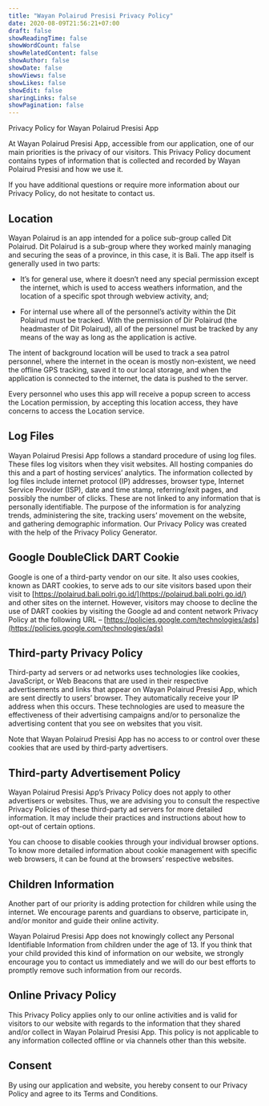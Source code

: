 ```yaml
---
title: "Wayan Polairud Presisi Privacy Policy"
date: 2020-08-09T21:56:21+07:00
draft: false
showReadingTime: false
showWordCount: false
showRelatedContent: false
showAuthor: false
showDate: false
showViews: false
showLikes: false
showEdit: false
sharingLinks: false
showPagination: false
---
```


Privacy Policy for Wayan Polairud Presisi App

At Wayan Polairud Presisi App, accessible from our application, one of our main priorities is the privacy of our visitors. This Privacy Policy document contains types of information that is collected and recorded by Wayan Polairud Presisi and how we use it.

If you have additional questions or require more information about our Privacy Policy, do not hesitate to contact us.

## Location
Wayan Polairud is an app intended for a police sub-group called Dit Polairud. Dit Polairud is a sub-group where they worked mainly managing and securing the seas of a province, in this case, it is Bali. The app itself is generally used in two parts:

- It’s for general use, where it doesn’t need any special permission except the internet, which is used to access weathers information, and the location of a specific spot through webview activity, and;

- For internal use where all of the personnel’s activity within the Dit Polairud must be tracked. With the permission of Dir Polairud (the headmaster of Dit Polairud), all of the personnel must be tracked by any means of the way as long as the application is active.

The intent of background location will be used to track a sea patrol personnel, where the internet in the ocean is mostly non-existent, we need the offline GPS tracking, saved it to our local storage, and when the application is connected to the internet, the data is pushed to the server.

Every personnel who uses this app will receive a popup screen to access the Location permission, by accepting this location access, they have concerns to access the Location service.

## Log Files
Wayan Polairud Presisi App follows a standard procedure of using log files. These files log visitors when they visit websites. All hosting companies do this and a part of hosting services’ analytics. The information collected by log files include internet protocol (IP) addresses, browser type, Internet Service Provider (ISP), date and time stamp, referring/exit pages, and possibly the number of clicks. These are not linked to any information that is personally identifiable. The purpose of the information is for analyzing trends, administering the site, tracking users’ movement on the website, and gathering demographic information. Our Privacy Policy was created with the help of the Privacy Policy Generator.

## Google DoubleClick DART Cookie
Google is one of a third-party vendor on our site. It also uses cookies, known as DART cookies, to serve ads to our site visitors based upon their visit to [https://polairud.bali.polri.go.id/](https://polairud.bali.polri.go.id/) and other sites on the internet. However, visitors may choose to decline the use of DART cookies by visiting the Google ad and content network Privacy Policy at the following URL – [https://policies.google.com/technologies/ads](https://policies.google.com/technologies/ads)

## Third-party Privacy Policy
Third-party ad servers or ad networks uses technologies like cookies, JavaScript, or Web Beacons that are used in their respective advertisements and links that appear on Wayan Polairud Presisi App, which are sent directly to users’ browser. They automatically receive your IP address when this occurs. These technologies are used to measure the effectiveness of their advertising campaigns and/or to personalize the advertising content that you see on websites that you visit.

Note that Wayan Polairud Presisi App has no access to or control over these cookies that are used by third-party advertisers.

## Third-party Advertisement Policy
Wayan Polairud Presisi App’s Privacy Policy does not apply to other advertisers or websites. Thus, we are advising you to consult the respective Privacy Policies of these third-party ad servers for more detailed information. It may include their practices and instructions about how to opt-out of certain options.

You can choose to disable cookies through your individual browser options. To know more detailed information about cookie management with specific web browsers, it can be found at the browsers’ respective websites.

## Children Information
Another part of our priority is adding protection for children while using the internet. We encourage parents and guardians to observe, participate in, and/or monitor and guide their online activity.

Wayan Polairud Presisi App does not knowingly collect any Personal Identifiable Information from children under the age of 13. If you think that your child provided this kind of information on our website, we strongly encourage you to contact us immediately and we will do our best efforts to promptly remove such information from our records.

## Online Privacy Policy
This Privacy Policy applies only to our online activities and is valid for visitors to our website with regards to the information that they shared and/or collect in Wayan Polairud Presisi App. This policy is not applicable to any information collected offline or via channels other than this website.

## Consent
By using our application and website, you hereby consent to our Privacy Policy and agree to its Terms and Conditions.

